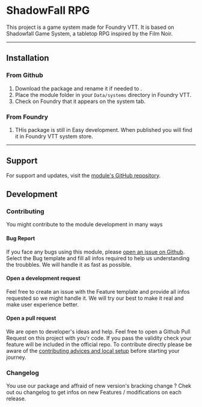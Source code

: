 # ShadowFall RPG

This project is a game system made for Foundry VTT. It is based on Shadowfall Game System, a tabletop RPG inspired by the Film Noir.

---

## Installation 

### From Github

1. Download the package and rename it if needed to .
2. Place the module folder in your `Data/systems` directory in Foundry VTT.
3. Check on Foundry that it appears on the system tab.

### From Foundry 

1. THis package is still in Easy development. When published you will find it in Foundry VTT system store. 

---

## Support

For support and updates, visit the [module's GitHub repository](https://github.com/Frenchy-s-module/shadowfallrpg).

## Development 

### Contributing

You might contribute to the module development in many ways

#### Bug Report

If you face any bugs using this module, please [open an issue on Github](https://github.com/Frenchy-s-module/shadowfallrpg/issues). Select the Bug template and fill all infos required to help us understanding the troubbles. We will handle it as fast as possible.

#### Open a development request

Feel free to create an issue with the Feature template and provide all infos requested so we might handle it. We will try our best to make it real and make user experience better.

#### Open a pull request

We are open to developer's ideas and help. Feel free to open a Github Pull Request on this project with you'r code. If you pass the validity check your feature will be included in the official repo.
To contribute directly please be aware of the [contributing advices and local setup](https://github.com/Frenchy-s-module/shadowfallrpg/blob/master/CONTRIBUTING.md) before starting your journey.

### Changelog

You use our package and affraid of new version's bracking change ? Chek out ou changelog to get infos on new Features / modifications on each release.